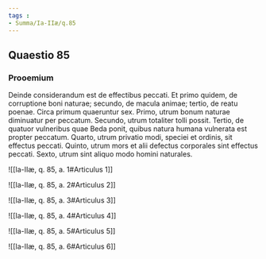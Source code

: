 ```yaml
---
tags : 
- Summa/Ia-IIæ/q.85
---
```


## Quaestio 85

### Prooemium

Deinde considerandum est de effectibus peccati. Et primo quidem, de corruptione boni naturae; secundo, de macula animae; tertio, de reatu poenae. Circa primum quaeruntur sex. Primo, utrum bonum naturae diminuatur per peccatum. Secundo, utrum totaliter tolli possit. Tertio, de quatuor vulneribus quae Beda ponit, quibus natura humana vulnerata est propter peccatum. Quarto, utrum privatio modi, speciei et ordinis, sit effectus peccati. Quinto, utrum mors et alii defectus corporales sint effectus peccati. Sexto, utrum sint aliquo modo homini naturales.

![[Ia-IIæ, q. 85, a. 1#Articulus 1]]

![[Ia-IIæ, q. 85, a. 2#Articulus 2]]

![[Ia-IIæ, q. 85, a. 3#Articulus 3]]

![[Ia-IIæ, q. 85, a. 4#Articulus 4]]

![[Ia-IIæ, q. 85, a. 5#Articulus 5]]

![[Ia-IIæ, q. 85, a. 6#Articulus 6]]

